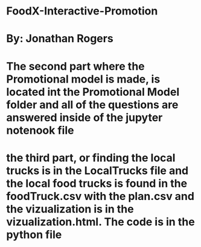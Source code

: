 # FoodX-Interactive-Promotion
# By: Jonathan Rogers
#
# The second part where the Promotional model is made, is located int the Promotional Model folder and all of the questions are answered inside of the jupyter notenook file
# the third part, or finding the local trucks is in the LocalTrucks file and the local food trucks is found in the foodTruck.csv with the plan.csv and the vizualization is in the vizualization.html. The code is in the python file